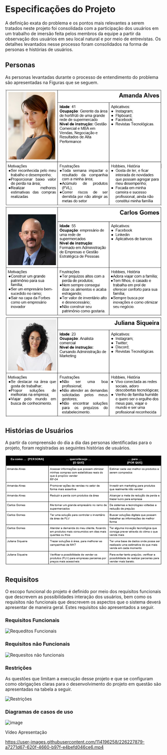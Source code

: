 # Especificações do Projeto


A definição exata do problema e os pontos mais relevantes a serem tratados neste projeto foi consolidada com a participação dos usuários em um trabalho de imersão feita pelos membros da equipe a partir da observação dos usuários em seu local natural e por meio de entrevistas. Os detalhes levantados nesse processo foram consolidados na forma de personas e histórias de usuários.

## Personas

As personas levantadas durante o processo de entendimento do problema são apresentadas na Figuras que se seguem.


![persona1](/docs/img/persona1.png)
![persona2](/docs/img/persona2.png)
![persona3](/docs/img/persona3.png)
## Histórias de Usuários

A partir da compreensão do dia a dia das personas identificadas para o projeto, foram registradas as seguintes histórias de usuários.

![history](/docs/img/history.png)


## Requisitos

O escopo funcional do projeto é definido por meio dos requisitos funcionais que descrevem as possibilidades interação dos usuários, bem como os requisitos não funcionais que descrevem os aspectos que o sistema deverá apresentar de maneira geral. Estes requisitos são apresentados a seguir.

### Requisitos Funcionais

![Requeditos Funcionais](https://user-images.githubusercontent.com/114196258/228373959-e7f37019-8937-4280-8f15-d29b307f18dd.png)

### Requisitos não Funcionais

![Requesitos não funcionais](https://user-images.githubusercontent.com/114196258/228373635-7d702eaf-e420-4ddf-9d4d-a9ff678fd220.png)

### Restrições

As questões que limitam a execução desse projeto e que se configuram como obrigações claras para o desenvolvimento do projeto em questão são apresentadas na tabela a seguir.

![Restrições](https://user-images.githubusercontent.com/114196258/226227238-da07abd5-2b42-4690-840f-617f5531bf7d.png)

### Diagramas de casos de uso

![image](https://user-images.githubusercontent.com/114961595/228921623-f5db525b-06bc-4f7d-9fad-a1263c798a84.png)

Vídeo Apresentação

https://user-images.githubusercontent.com/114196258/226227879-a7271d67-620f-4660-b97f-e4befd046ce6.mp4



